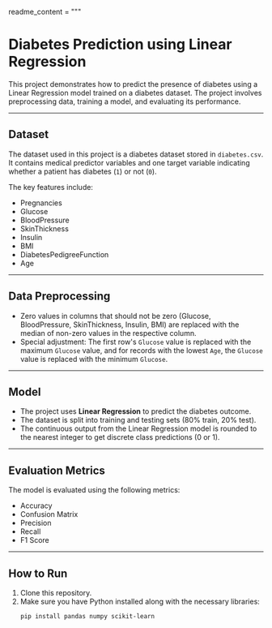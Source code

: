 readme_content = """
# Diabetes Prediction using Linear Regression

This project demonstrates how to predict the presence of diabetes using a Linear Regression model trained on a diabetes dataset. The project involves preprocessing data, training a model, and evaluating its performance.

---

## Dataset

The dataset used in this project is a diabetes dataset stored in `diabetes.csv`. It contains medical predictor variables and one target variable indicating whether a patient has diabetes (`1`) or not (`0`).

The key features include:
- Pregnancies
- Glucose
- BloodPressure
- SkinThickness
- Insulin
- BMI
- DiabetesPedigreeFunction
- Age

---

## Data Preprocessing

- Zero values in columns that should not be zero (Glucose, BloodPressure, SkinThickness, Insulin, BMI) are replaced with the median of non-zero values in the respective column.
- Special adjustment: The first row's `Glucose` value is replaced with the maximum `Glucose` value, and for records with the lowest `Age`, the `Glucose` value is replaced with the minimum `Glucose`.

---

## Model

- The project uses **Linear Regression** to predict the diabetes outcome.
- The dataset is split into training and testing sets (80% train, 20% test).
- The continuous output from the Linear Regression model is rounded to the nearest integer to get discrete class predictions (0 or 1).

---

## Evaluation Metrics

The model is evaluated using the following metrics:
- Accuracy
- Confusion Matrix
- Precision
- Recall
- F1 Score

---

## How to Run

1. Clone this repository.
2. Make sure you have Python installed along with the necessary libraries:
   ```bash
   pip install pandas numpy scikit-learn
